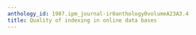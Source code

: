 ```yaml
---
anthology_id: 1987.ipm_journal-ir0anthology0volumeA23A3.4
title: Quality of indexing in online data bases
---
```

